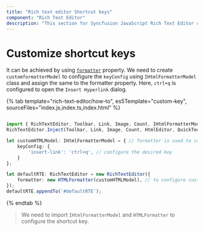 ```yaml
---
title: "Rich text editor Shortcut keys"
component: "Rich Text Editor"
description: "This section for Syncfusion JavaScript Rich Text Editor control explains the customization of shortcut keys."
---
```


# Customize shortcut keys

It can be achieved by using [`formatter`](../../api/rich-text-editor/#formatter) property. We need to create `customformatterModel` to configure the `keyConfig` using `IHtmlFormatterModel` class and assign the same to the formatter property. Here, `ctrl+q` is configured to open the `Insert Hyperlink` dialog.

{% tab template="rich-text-editor/how-to", es5Template="custom-key", sourceFiles="index.js,index.ts,index.html" %}

```typescript

import { RichTextEditor, Toolbar, Link, Image, Count, IHtmlFormatterModel, HTMLFormatter, HtmlEditor, QuickToolbar } from '@syncfusion/ej2-richtexteditor';
RichTextEditor.Inject(Toolbar, Link, Image, Count, HtmlEditor, QuickToolbar);

let customHTMLModel: IHtmlFormatterModel = { // formatter is used to configure the custom key
    keyConfig: {
        'insert-link': 'ctrl+q', // configure the desired key
    }
};

let defaultRTE: RichTextEditor = new RichTextEditor({
    formatter: new HTMLFormatter(customHTMLModel), // to configure custom key
});
defaultRTE.appendTo('#defaultRTE');

```

{% endtab %}

> We need to import `IHtmlFormatterModel` and `HTMLFormatter` to configure the shortcut key.
